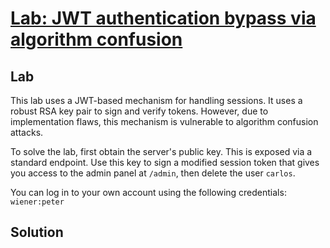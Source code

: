 # [Lab: JWT authentication bypass via algorithm confusion](https://portswigger.net/web-security/jwt/algorithm-confusion/lab-jwt-authentication-bypass-via-algorithm-confusion)

## Lab

This lab uses a JWT-based mechanism for handling sessions. It uses a robust RSA key pair to sign and verify tokens. However, due to implementation flaws, this mechanism is vulnerable to algorithm confusion attacks.

To solve the lab, first obtain the server's public key. This is exposed via a standard endpoint. Use this key to sign a modified session token that gives you access to the admin panel at `/admin`, then delete the user `carlos`.

You can log in to your own account using the following credentials: `wiener:peter`

## Solution


